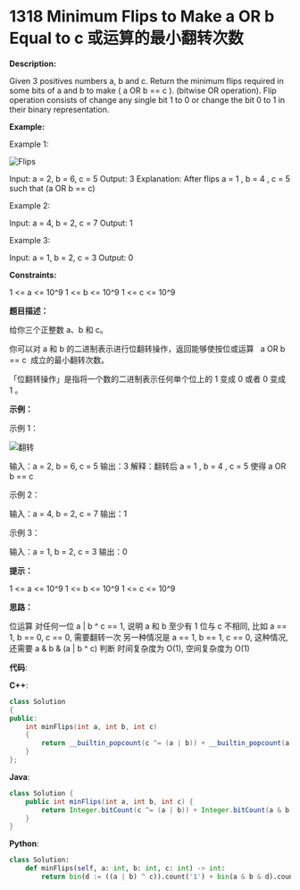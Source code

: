 # 1318 Minimum Flips to Make a OR b Equal to c 或运算的最小翻转次数

__Description:__

Given 3 positives numbers a, b and c. Return the minimum flips required in some bits of a and b to make ( a OR b == c ). (bitwise OR operation).
Flip operation consists of change any single bit 1 to 0 or change the bit 0 to 1 in their binary representation.

__Example:__

Example 1:

![Flips](https://assets.leetcode.com/uploads/2020/01/06/sample_3_1676.png)

Input: a = 2, b = 6, c = 5
Output: 3
Explanation: After flips a = 1 , b = 4 , c = 5 such that (a OR b == c)

Example 2:

Input: a = 4, b = 2, c = 7
Output: 1

Example 3:

Input: a = 1, b = 2, c = 3
Output: 0

__Constraints:__

1 <= a <= 10^9
1 <= b <= 10^9
1 <= c <= 10^9

__题目描述：__

给你三个正整数 a、b 和 c。

你可以对 a 和 b 的二进制表示进行位翻转操作，返回能够使按位或运算   a OR b == c  成立的最小翻转次数。

「位翻转操作」是指将一个数的二进制表示任何单个位上的 1 变成 0 或者 0 变成 1 。

__示例：__

示例 1：

![翻转](https://assets.leetcode-cn.com/aliyun-lc-upload/uploads/2020/01/11/sample_3_1676.png)

输入：a = 2, b = 6, c = 5
输出：3
解释：翻转后 a = 1 , b = 4 , c = 5 使得 a OR b == c

示例 2：

输入：a = 4, b = 2, c = 7
输出：1

示例 3：

输入：a = 1, b = 2, c = 3
输出：0

__提示：__

1 <= a <= 10^9
1 <= b <= 10^9
1 <= c <= 10^9

__思路：__

位运算
对任何一位 a | b ^ c == 1, 说明 a 和 b 至少有 1 位与 c 不相同, 比如 a == 1, b == 0, c == 0, 需要翻转一次
另一种情况是 a == 1, b == 1, c == 0, 这种情况, 还需要 a & b & (a | b ^ c) 判断
时间复杂度为 O(1), 空间复杂度为 O(1)

__代码__:

__C++__:

```C++
class Solution 
{
public:
    int minFlips(int a, int b, int c) 
    {
        return __builtin_popcount(c ^= (a | b)) + __builtin_popcount(a & b & c);
    }
};
```

__Java__:

```Java
class Solution {
    public int minFlips(int a, int b, int c) {
        return Integer.bitCount(c ^= (a | b)) + Integer.bitCount(a & b & c);
    }
}
```

__Python__:

```Python
class Solution:
    def minFlips(self, a: int, b: int, c: int) -> int:
        return bin(d := ((a | b) ^ c)).count('1') + bin(a & b & d).count('1')
```
